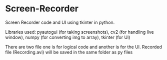 # Screen-Recorder
Screen Recorder code and UI using tkinter in python.

Libraries used:
  pyautogui (for taking screenshots),
  cv2 (for handling live window),
  numpy (for converting img to array),
  tkinter (for UI)
 
There are two file one is for logical code and another is for the UI.
Recorded file (Recording.avi) will be saved in the same folder as py files

